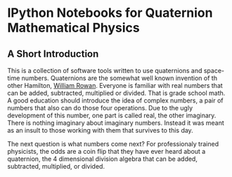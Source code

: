 # IPython Notebooks for Quaternion Mathematical Physics

## A Short Introduction

This is a collection of software tools written to use quaternions and
space-time numbers. Quaternions are the somewhat well known invention of th
other Hamilton, [William Rowan](https://en.wikipedia.org/wiki/William_Rowan_Hamilton). Everyone is
familiar with real numbers that can be added, subtracted, multiplied or
divided. That is grade school math. A good education should introduce the idea
of complex numbers, a pair of numbers that also can do those four operations.
Due to the ugly development of this number, one part is called real, the other
imaginary. There is nothing imaginary about imaginary numbers. Instead it was
meant as an insult to those working with them that survives to this day.

The next question is what numbers come next? For professionaly trained
physicists, the odds are a coin flip that they have ever heard about a
quaternion, the 4 dimensional division algebra that can be added, subtracted,
multiplied, or divided.

